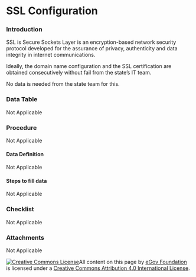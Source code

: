 # SSL Configuration

### Introduction

SSL is Secure Sockets Layer is an encryption-based network security protocol developed for the assurance of privacy, authenticity and data integrity in internet communications.

Ideally, the domain name configuration and the SSL certification are obtained consecutively without fail from the state’s IT team.

No data is needed from the state team for this.

### Data Table

Not Applicable

### Procedure

Not Applicable

#### Data Definition

Not Applicable

#### Steps to fill data

Not Applicable

### Checklist

Not Applicable

### Attachments

Not Applicable

[![Creative Commons License](https://i.creativecommons.org/l/by/4.0/80x15.png)​](http://creativecommons.org/licenses/by/4.0/)All content on this page by [eGov Foundation](https://egov.org.in/) is licensed under a [Creative Commons Attribution 4.0 International License](http://creativecommons.org/licenses/by/4.0/).
